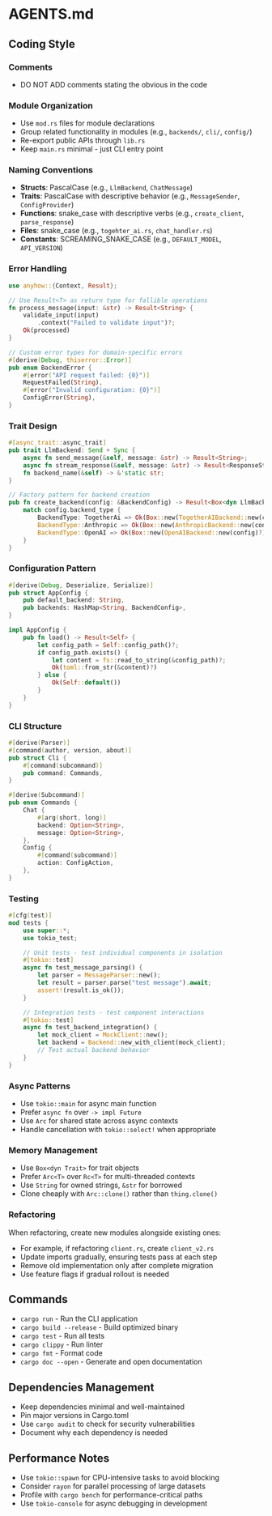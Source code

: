 # AGENTS.md

## Coding Style

### Comments

- DO NOT ADD comments stating the obvious in the code

### Module Organization

- Use `mod.rs` files for module declarations
- Group related functionality in modules (e.g., `backends/`, `cli/`, `config/`)
- Re-export public APIs through `lib.rs`
- Keep `main.rs` minimal - just CLI entry point

### Naming Conventions

- **Structs**: PascalCase (e.g., `LlmBackend`, `ChatMessage`)
- **Traits**: PascalCase with descriptive behavior (e.g., `MessageSender`, `ConfigProvider`)
- **Functions**: snake_case with descriptive verbs (e.g., `create_client`, `parse_response`)
- **Files**: snake_case (e.g., `togehter_ai.rs`, `chat_handler.rs`)
- **Constants**: SCREAMING_SNAKE_CASE (e.g., `DEFAULT_MODEL`, `API_VERSION`)

### Error Handling

```rust
use anyhow::{Context, Result};

// Use Result<T> as return type for fallible operations
fn process_message(input: &str) -> Result<String> {
    validate_input(input)
        .context("Failed to validate input")?;
    Ok(processed)
}

// Custom error types for domain-specific errors
#[derive(Debug, thiserror::Error)]
pub enum BackendError {
    #[error("API request failed: {0}")]
    RequestFailed(String),
    #[error("Invalid configuration: {0}")]
    ConfigError(String),
}
```

### Trait Design

```rust
#[async_trait::async_trait]
pub trait LlmBackend: Send + Sync {
    async fn send_message(&self, message: &str) -> Result<String>;
    async fn stream_response(&self, message: &str) -> Result<ResponseStream>;
    fn backend_name(&self) -> &'static str;
}

// Factory pattern for backend creation
pub fn create_backend(config: &BackendConfig) -> Result<Box<dyn LlmBackend>> {
    match config.backend_type {
        BackendType: TogetherAi => Ok(Box::new(TogetherAIBackend::new(config)?)),
        BackendType::Anthropic => Ok(Box::new(AnthropicBackend::new(config)?)),
        BackendType::OpenAI => Ok(Box::new(OpenAIBackend::new(config)?)),
    }
}
```

### Configuration Pattern

```rust
#[derive(Debug, Deserialize, Serialize)]
pub struct AppConfig {
    pub default_backend: String,
    pub backends: HashMap<String, BackendConfig>,
}

impl AppConfig {
    pub fn load() -> Result<Self> {
        let config_path = Self::config_path()?;
        if config_path.exists() {
            let content = fs::read_to_string(&config_path)?;
            Ok(toml::from_str(&content)?)
        } else {
            Ok(Self::default())
        }
    }
}
```

### CLI Structure

```rust
#[derive(Parser)]
#[command(author, version, about)]
pub struct Cli {
    #[command(subcommand)]
    pub command: Commands,
}

#[derive(Subcommand)]
pub enum Commands {
    Chat {
        #[arg(short, long)]
        backend: Option<String>,
        message: Option<String>,
    },
    Config {
        #[command(subcommand)]
        action: ConfigAction,
    },
}
```

### Testing

```rust
#[cfg(test)]
mod tests {
    use super::*;
    use tokio_test;

    // Unit tests - test individual components in isolation
    #[tokio::test]
    async fn test_message_parsing() {
        let parser = MessageParser::new();
        let result = parser.parse("test message").await;
        assert!(result.is_ok());
    }

    // Integration tests - test component interactions
    #[tokio::test]
    async fn test_backend_integration() {
        let mock_client = MockClient::new();
        let backend = Backend::new_with_client(mock_client);
        // Test actual backend behavior
    }
}
```

### Async Patterns

- Use `tokio::main` for async main function
- Prefer `async fn` over `-> impl Future`
- Use `Arc` for shared state across async contexts
- Handle cancellation with `tokio::select!` when appropriate

### Memory Management

- Use `Box<dyn Trait>` for trait objects
- Prefer `Arc<T>` over `Rc<T>` for multi-threaded contexts
- Use `String` for owned strings, `&str` for borrowed
- Clone cheaply with `Arc::clone()` rather than `thing.clone()`

### Refactoring

When refactoring, create new modules alongside existing ones:

- For example, if refactoring `client.rs`, create `client_v2.rs`
- Update imports gradually, ensuring tests pass at each step
- Remove old implementation only after complete migration
- Use feature flags if gradual rollout is needed

## Commands

- `cargo run` - Run the CLI application
- `cargo build --release` - Build optimized binary
- `cargo test` - Run all tests
- `cargo clippy` - Run linter
- `cargo fmt` - Format code
- `cargo doc --open` - Generate and open documentation

## Dependencies Management

- Keep dependencies minimal and well-maintained
- Pin major versions in Cargo.toml
- Use `cargo audit` to check for security vulnerabilities
- Document why each dependency is needed

## Performance Notes

- Use `tokio::spawn` for CPU-intensive tasks to avoid blocking
- Consider `rayon` for parallel processing of large datasets
- Profile with `cargo bench` for performance-critical paths
- Use `tokio-console` for async debugging in development
